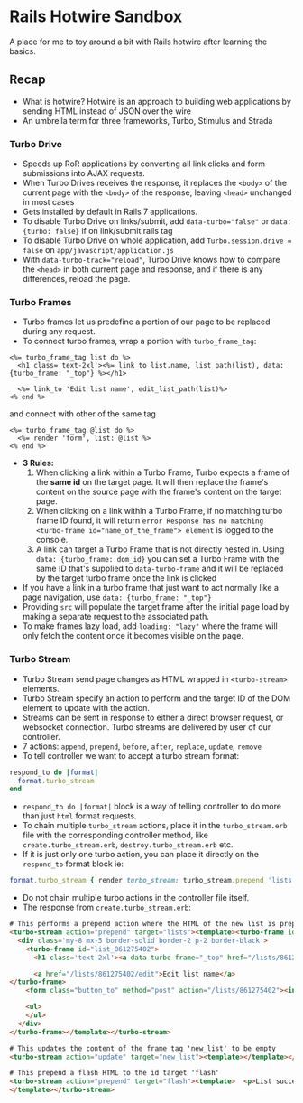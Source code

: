 # Rails Hotwire Sandbox
A place for me to toy around a bit with Rails hotwire after learning the basics.

## Recap
- What is hotwire?
Hotwire is an approach to building web applications by sending HTML instead of JSON over the wire
- An umbrella term for three frameworks, Turbo, Stimulus and Strada

### Turbo Drive
- Speeds up RoR applications by converting all link clicks and form submissions into AJAX requests.
- When Turbo Drives receives the response, it replaces the `<body>` of the current page with the `<body>` of the response, leaving `<head>` unchanged in most cases
- Gets installed by default in Rails 7 applications.
- To disable Turbo Drive on links/submit, add `data-turbo="false"` or `data: {turbo: false}` if on link/submit rails tag
- To disable Turbo Drive on whole application, add `Turbo.session.drive = false` on `app/javascript/application.js`
- With `data-turbo-track="reload"`, Turbo Drive knows how to compare the `<head>` in both current page and response, and if there is any differences, reload the page.

### Turbo Frames
- Turbo frames let us predefine a portion of our page to be replaced during any request.
- To connect turbo frames, wrap a portion with `turbo_frame_tag`:
```erb
<%= turbo_frame_tag list do %>
  <h1 class='text-2xl'><%= link_to list.name, list_path(list), data: {turbo_frame: "_top"} %></h1>

  <%= link_to 'Edit list name', edit_list_path(list)%>
<% end %>
```
and connect with other of the same tag
```
<%= turbo_frame_tag @list do %>
  <%= render 'form', list: @list %>
<% end %>
```
- **3 Rules:**
  1. When clicking a link within a Turbo Frame, Turbo expects a frame of the **same id** on the target page. It will then replace the frame's content on the source page with the frame's content on the target page.
  2. When clicking on a link within a Turbo Frame, if no matching turbo frame ID found, it will return `error Response has no matching <turbo-frame id="name_of_the_frame"> element` is logged to the console.
  3. A link can target a Turbo Frame that is not directly nested in. Using `data: {turbo_frame: dom_id}` you can set a Turbo Frame with the same ID that's supplied to `data-turbo-frame` and it will be replaced by the target turbo frame once the link is clicked
- If you have a link in a turbo frame that just want to act normally like a page navigation, use `data: {turbo_frame: "_top"}`
- Providing `src` will populate the target frame after the initial page load by making a separate request to the associated path.
- To make frames lazy load, add `loading: "lazy"` where the frame will only fetch the content once it becomes visible on the page.

### Turbo Stream
- Turbo Stream send page changes as HTML wrapped in `<turbo-stream>` elements. 
- Turbo Stream specify an action to perform and the target ID of the DOM element to update with the action.
- Streams can be sent in response to either a direct browser request, or websocket connection. Turbo streams are delivered by user of our controller.
- 7 actions: `append`, `prepend`, `before`, `after`, `replace`, `update`, `remove`
- To tell controller we want to accept a turbo stream format:
```ruby
respond_to do |format|
  format.turbo_stream
end
```
- `respond_to do |format|` block is a way of telling controller to do more than just `html` format requests.
- To chain multiple `turbo_stream` actions, place it in the `turbo_stream.erb` file with the corresponding controller method, like `create.turbo_stream.erb`, `destroy.turbo_stream.erb` etc.
- If it is just only one turbo action, you can place it directly on the `respond_to` format block ie:
```ruby
format.turbo_stream { render turbo_stream: turbo_stream.prepend 'lists', @list}
```
- Do not chain multiple turbo actions in the controller file itself.
- The response from `create.turbo_stream.erb`:
```html
# This performs a prepend action where the HTML of the new list is prepended to a tag of dom_id 'lists'
<turbo-stream action="prepend" target="lists"><template><turbo-frame id="whole_list_861275402">
  <div class='my-8 mx-5 border-solid border-2 p-2 border-black'>
    <turbo-frame id="list_861275402">
      <h1 class='text-2xl'><a data-turbo-frame="_top" href="/lists/861275402">new lists 5</a></h1>

      <a href="/lists/861275402/edit">Edit list name</a>
</turbo-frame>
    <form class="button_to" method="post" action="/lists/861275402"><input type="hidden" name="_method" value="delete" autocomplete="off" /><button type="submit">Remove list</button><input type="hidden" name="authenticity_token" value="B4mxRlUMq6EwaDAtX28pj2OI_ZKPWpVSdjMVfpCcCKLTcNyZ3TcbOz0yxhkdfXqXNyxHQ-AWuR2NWIUOrBG_lg" autocomplete="off" /></form>

    <ul>
    </ul>
  </div>
</turbo-frame></template></turbo-stream>

# This updates the content of the frame tag 'new_list' to be empty
<turbo-stream action="update" target="new_list"><template></template></turbo-stream>

# This prepend a flash HTML to the id target 'flash'
<turbo-stream action="prepend" target="flash"><template>  <p>List successfully created.</p>
</template></turbo-stream>
```
